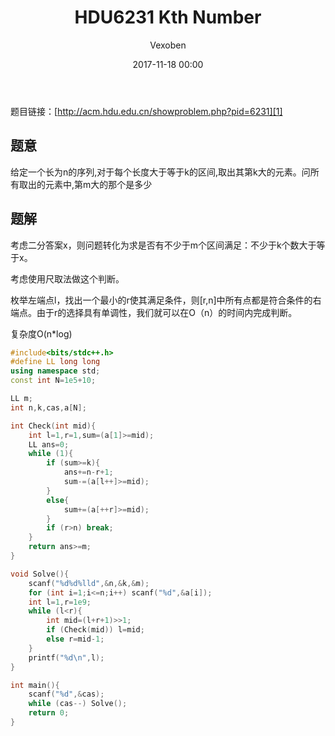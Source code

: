 ﻿---
layout: post
title: HDU6231 Kth Number
date: 2017-11-18 00:00
categories: training
tags: 二分
img: https://vexoben.github.io/assets/images/Blog/2017-11-18-HDU6231-Kth-Number.jpg
author: Vexoben
---

题目链接：[http://acm.hdu.edu.cn/showproblem.php?pid=6231][1]

## **题意**

给定一个长为n的序列,对于每个长度大于等于k的区间,取出其第k大的元素。问所有取出的元素中,第m大的那个是多少

## **题解**

考虑二分答案x，则问题转化为求是否有不少于m个区间满足：不少于k个数大于等于x。

考虑使用尺取法做这个判断。

枚举左端点l，找出一个最小的r使其满足条件，则[r,n]中所有点都是符合条件的右端点。由于r的选择具有单调性，我们就可以在O（n）的时间内完成判断。

复杂度O(n*log)

```cpp
#include<bits/stdc++.h>
#define LL long long
using namespace std;
const int N=1e5+10;

LL m;
int n,k,cas,a[N];

int Check(int mid){
	int l=1,r=1,sum=(a[1]>=mid);
	LL ans=0;
	while (1){
		if (sum>=k){
			ans+=n-r+1;
			sum-=(a[l++]>=mid);
		}
		else{
			sum+=(a[++r]>=mid);
		}
		if (r>n) break;
	}
	return ans>=m;
}

void Solve(){
	scanf("%d%d%lld",&n,&k,&m);
	for (int i=1;i<=n;i++) scanf("%d",&a[i]);
	int l=1,r=1e9;
	while (l<r){
		int mid=(l+r+1)>>1;
		if (Check(mid)) l=mid;
		else r=mid-1;
	}
	printf("%d\n",l);
}

int main(){
	scanf("%d",&cas);
	while (cas--) Solve();
	return 0;
}
```

  [1]: http://acm.hdu.edu.cn/showproblem.php?pid=6231